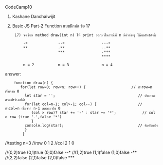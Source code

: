 CodeCamp10  
1. Kashane Danchaiwijit  
2. Basic JS Part-2 Function แบบฝึกหัด  ข้อ 17

        17) จงเขียน method draw(int n) ให้ print ออกมาในกรณีที่ n มีค่าต่างๆ ได้ผลลัพธ์ดังนี้

            -*              --*                 ---*
            **              -**                 --**
                            ***                 -***
                                                ****
            
            n = 2           n = 3               n = 4

answer:
   
        function draw(n) {
           for(let row=0; row<n; row++) {                     // ทำrow=n เริ่มจาก 0
             let star = '';                                      // ประกาศตัวแปรว่างเปล่า
             for(let col=n-1; col>-1; col--) {                   // ทำcol=n เริ่มจาก n-1 ลดลงมาถึง 0
                (col > row)? star += '-' : star += '*';            // col > row (true '-',false '*')
                }
             console.log(star);                                  // พิมตัวแปร
             }
            }


//testing n=3
//row 0 1 2 
//col 2 1 0

//(0,2)true (0,1)true (0,0)false    --*
//(1,2)true (1,1)false (1,0)false   -**  
//(2,2)false (2,1)false (2,0)false  ***   


